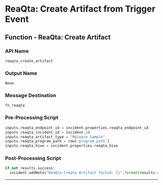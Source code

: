 <!--
    DO NOT MANUALLY EDIT THIS FILE
    THIS FILE IS AUTOMATICALLY GENERATED WITH resilient-sdk codegen
-->

# ReaQta: Create Artifact from Trigger Event

## Function - ReaQta: Create Artifact

### API Name
`reaqta_create_artifact`

### Output Name
`None`

### Message Destination
`fn_reaqta`

### Pre-Processing Script
```python
inputs.reaqta_endpoint_id = incident.properties.reaqta_endpoint_id
inputs.reaqta_incident_id = incident.id
inputs.reaqta_artifact_type = "Malware Sample"
inputs.reaqta_program_path = row['program_path']
inputs.reaqta_hive = incident.properties.reaqta_hive
```

### Post-Processing Script
```python
if not results.success:
  incident.addNote("ReaQta Create Artifact failed: {}".format(results.reason))
```

---

